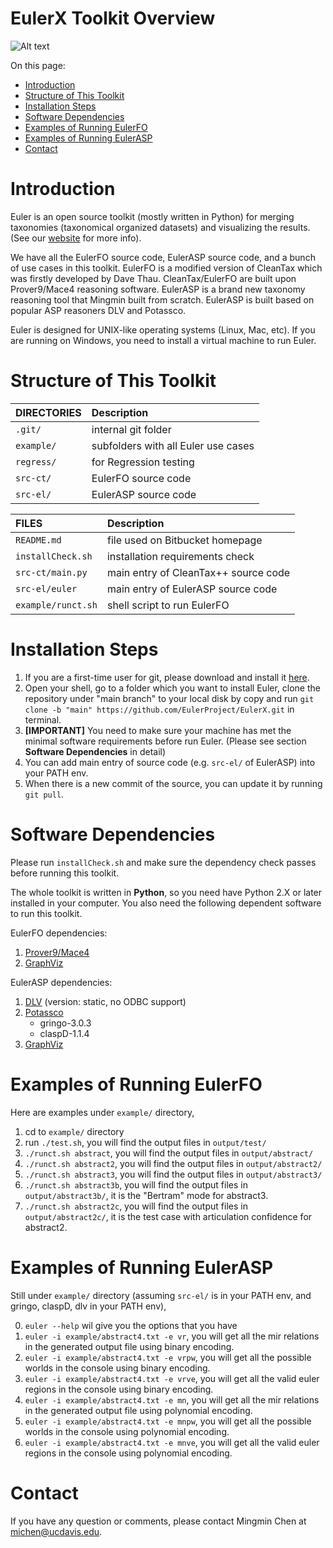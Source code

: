 EulerX Toolkit Overview
=======================

![Alt text](http://euler.cs.ucdavis.edu/_/rsrc/1366832610901/home/logo_small.png)

On this page:

* [Introduction](https://github.com/EulerProject/EulerX#introduction)
* [Structure of This Toolkit](https://github.com/EulerProject/EulerX#structure-of-this-toolkit)
* [Installation Steps](https://github.com/EulerProject/EulerX#installation-steps)
* [Software Dependencies](https://github.com/EulerProject/EulerX#software-dependencies)
* [Examples of Running EulerFO](https://github.com/EulerProject/EulerX#examples-of-running-eulerfo)
* [Examples of Running EulerASP](https://github.com/EulerProject/EulerX#examples-of-running-eulerasp)
* [Contact](https://github.com/EulerProject/EulerX#Contact)

# Introduction

Euler is an open source toolkit (mostly written in Python) for merging taxonomies (taxonomical organized datasets) and visualizing the results. (See our [website][euler] for more info).

We have all the EulerFO source code, EulerASP source code, and a bunch of use cases in this toolkit. EulerFO is a modified version of CleanTax which was firstly developed by Dave Thau. CleanTax/EulerFO are built upon Prover9/Mace4 reasoning software. EulerASP is a brand new taxonomy reasoning tool that Mingmin built from scratch. EulerASP is built based on popular ASP reasoners DLV and Potassco.

Euler is designed for UNIX-like operating systems (Linux, Mac, etc). If you are running on Windows, you need to install a virtual machine to run Euler.

# Structure of This Toolkit

  DIRECTORIES       |  Description                                                          
 :----------------- | :---------------------------------------------------------------------
 `.git/`            |  internal git folder 
 `example/`         |  subfolders with all Euler use cases
 `regress/`         |  for Regression testing
 `src-ct/ `         |  EulerFO source code
 `src-el/`          |  EulerASP source code

  FILES             |  Description                                    
 :----------------- | :---------------------------------------------------------------------
 `README.md`        |  file used on Bitbucket homepage
 `installCheck.sh`  |  installation requirements check
 `src-ct/main.py`   |  main entry of CleanTax++ source code
 `src-el/euler`     |  main entry of EulerASP source code
 `example/runct.sh` |  shell script to run EulerFO

# Installation Steps

1. If you are a first-time user for git, please download and install it [here][gitdownloads].
2. Open your shell, go to a folder which you want to install Euler, clone the repository under "main branch" to your local disk by copy and run `git clone -b "main" https://github.com/EulerProject/EulerX.git` in terminal.
3. **[IMPORTANT]** You need to make sure your machine has met the minimal software requirements before run Euler. (Please see section **Software Dependencies** in detail)
4. You can add main entry of source code (e.g. `src-el/` of EulerASP) into your PATH env. 
5. When there is a new commit of the source, you can update it by running `git pull`.

# Software Dependencies

Please run `installCheck.sh` and make sure the dependency check passes before running this toolkit.

The whole toolkit is written in **Python**, so you need have Python 2.X or later installed in your computer. You also need the following dependent software to run this toolkit.

EulerFO dependencies:

1. [Prover9/Mace4][p9m4]
2. [GraphViz][graphviz]

EulerASP dependencies:

1. [DLV][dlv] (version: static, no ODBC support)
2. [Potassco][potassco]
	- gringo-3.0.3
	- claspD-1.1.4
3. [GraphViz][graphviz]

# Examples of Running EulerFO

Here are examples under `example/` directory,

1. cd to `example/` directory
2. run `./test.sh`, you will find the output files in `output/test/`
3. `./runct.sh abstract`, you will find the output files in `output/abstract/`
4. `./runct.sh abstract2`, you will find the output files in `output/abstract2/`
5. `./runct.sh abstract3`, you will find the output files in `output/abstract3/`
6. `./runct.sh abstract3b`, you will find the output files in `output/abstract3b/`, it is the "Bertram" mode for abstract3.
7. `./runct.sh abstract2c`, you will find the output files in `output/abstract2c/`, it is the test case with articulation confidence for abstract2.

# Examples of Running EulerASP

Still under `example/` directory (assuming `src-el/` is in your PATH env, and gringo, claspD, dlv in your PATH env),

0. `euler --help` wil give you the options that you have
1. `euler -i example/abstract4.txt -e vr`, you will get all the mir relations in the generated output file using binary encoding.
2. `euler -i example/abstract4.txt -e vrpw`, you will get all the possible worlds in the console using binary encoding.
3. `euler -i example/abstract4.txt -e vrve`, you will get all the valid euler regions in the console using binary encoding.
4. `euler -i example/abstract4.txt -e mn`, you will get all the mir relations in the generated output file using polynomial encoding.
5. `euler -i example/abstract4.txt -e mnpw`, you will get all the possible worlds in the console using polynomial encoding.
6. `euler -i example/abstract4.txt -e mnve`, you will get all the valid euler regions in the console using polynomial encoding.

# Contact

If you have any question or comments, please contact Mingmin Chen at michen@ucdavis.edu.

[euler]: http://euler.cs.ucdavis.edu/
[gitdownloads]:http://git-scm.com/downloads/ 
[p9m4]: http://www.cs.unm.edu/~mccune/mace4/
[graphviz]: http://www.graphviz.org/
[dlv]: http://www.dlvsystem.com/
[potassco]: http://potassco.sourceforge.net/
